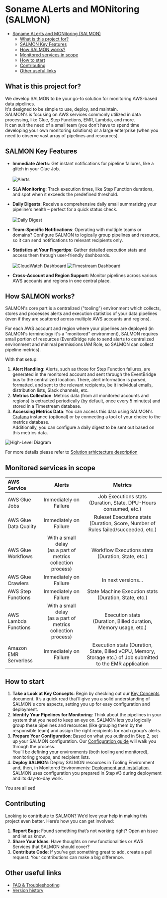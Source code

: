 # Soname ALerts and MONitoring (SALMON)

- [Soname ALerts and MONitoring (SALMON)](#soname-alerts-and-monitoring-salmon)
  - [What is this project for?](#what-is-this-project-for)
  - [SALMON Key Features](#salmon-key-features)
  - [How SALMON works?](#how-salmon-works)
  - [Monitored services in scope](#monitored-services-in-scope)
  - [How to start](#how-to-start)
  - [Contributing](#contributing)
  - [Other useful links](#other-useful-links)


## What is this project for?

We develop SALMON to be your go-to solution for monitoring AWS-based data pipelines.  
It's designed to be simple to use, deploy, and maintain.  
SALMON's is focusing on AWS services commonly utilized in data processing, like Glue, Step Functions, EMR, Lambda, and more.  
It can suit the need of a small team (you don't have to spend time developing your own monitoring solutions) or a large enterprise (when you need to observe vast array of pipelines and resources).

## SALMON Key Features

- **Immediate Alerts**: Get instant notifications for pipeline failures, like a glitch in your Glue Job.\
\
    ![Alerts](docs/images/alerting-email.png "Alerting email sample")

- **SLA Monitoring**: Track execution times, like Step Function durations, and spot when it exceeds the predefined threshold.
- **Daily Digests**: Receive a comprehensive daily email summarizing your pipeline's health – perfect for a quick status check.\
\
    ![Daily Digest](docs/images/digest-email.png "Daily Digest sample")

- **Team-Specific Notifications**: Operating with multiple teams or domains? Configure SALMON to logically group pipelines and resource, so it can send notifications to relevant recipients only.
- **Statistics at Your Fingertips**: Gather detailed execution stats and access them through user-friendly dashboards.\
\
    ![CloudWatch Dashboard](docs/images/grafana/cloudwatch-dashboard.png "CloudWatch Dashboard sample")
    ![Timestream Dashboard](docs/images/grafana/timestream-dashboard.png "Timestream Dashboard sample")

- **Cross-Account and Region Support**: Monitor pipelines across various AWS accounts and regions in one central place.

## How SALMON works?

SALMON's core part is a centralized ("tooling") environment which collects, stores and processes alerts and execution statistics of your data pipelines (even if they are scattered across multiple AWS accounts and regions).

For each AWS account and region where your pipelines are deployed (in SALMON's terminology it's a "monitored" environment), SALMON requires small portion of resources (EventBridge rule to send alerts to centralized environment and minimal permissions IAM Role, so SALMON can collect pipeline metrics).

With that setup:
1. **Alert Handling**: Alerts, such as those for Step Function failures, are generated in the monitored account and sent through the EventBridge bus to the centralized location. There, alert information is parsed, formatted, and sent to the relevant recipients, be it individual emails, distribution lists, Slack channels, etc.
2. **Metrics Collection**: Metrics data (from all monitored accounts and regions) is extracted periodically (by default, once every 5 minutes) and stored in a Timestream database.
3. **Accessing Metrics Data**: You can access this data using SALMON's [Grafana](docs/grafana.md) instance (optional) or by connecting a tool of your choice to the metrics database.  
Additionally, you can configure a daily digest to be sent out based on this metrics data.

![High-Level Diagram](docs/images/high-level-diagram.svg "High-Level Diagram")

For more details please refer to [Solution arhictecture description](docs/architecture.md)

## Monitored services in scope

| AWS Service | Alerts | Metrics |
|:---|:---:|:---:|
| AWS Glue Jobs | Immediately on Failure | Job Executions stats <br/> (Duration, State, DPU-Hours consumed, etc.) |
| AWS Glue Data Quality | Immediately on Failure | Ruleset Executions stats <br/> (Duration, Score, Number of Rules failed/succeeded, etc.) |
| AWS Glue Workflows | With a small delay <br/> (as a part of metrics collection process) | Workflow Executions stats <br/> (Duration, State, etc.) |
| AWS Glue Crawlers | Immediately on Failure | In next versions... |
| AWS Step Functions | Immediately on Failure | State Machine Execution stats (Duration, State, etc.) |
| AWS Lambda Functions | With a small delay <br/> (as a part of metrics collection process) | Execution stats <br/> (Duration, Billed duration, Memory usage, etc.) |
| Amazon EMR Serverless | Immediately on Failure | Execution stats (Duration, State, Billed vCPU, Memory, Storage etc.) of Job submitted to the EMR application  |

## How to start

1. **Take a Look at Key Concepts**: Begin by checking out our [Key Concepts](docs/key_concepts.md) document. It’s a quick read that’ll give you a solid understanding of SALMON's core aspects, setting you up for easy configuration and deployment.
2. **Identify Your Pipelines for Monitoring**: Think about the pipelines in your system that you need to keep an eye on. SALMON lets you logically group these pipelines and resources (like grouping them by the responsible team) and assign the right recipients for each group’s alerts.
3. **Prepare Your Configuration**: Based on what you outlined in Step 2, set up your SALMON configuration. Our [Configuration guide](docs/configuration.md) will walk you through the process.  
You’ll be defining your environments (both tooling and monitored), monitoring groups, and recipient lists.
4. **Deploy SALMON**: Deploy SALMON resources in Tooling Environment and, then, in Monitored Environments: [Deployment and installation](docs/deployment.md). SALMON uses configuration you prepared in Step #3 during deployment and its day-to-day work.

You are all set!

## Contributing

Looking to contribute to SALMON? We’d love your help in making this project even better. Here’s how you can get involved:

1. **Report Bugs**: Found something that’s not working right? Open an issue and let us know. 
2. **Share Your Ideas**: Have thoughts on new functionalities or AWS Services that SALMON should cover?
3. **Contribute Code**: If you’ve got something great to add, create a pull request. Your contributions can make a big difference.

## Other useful links

* [FAQ & Troubleshooting](docs/faq.md)
* [Version history](docs/changelog.md)